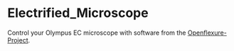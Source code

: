 # Electrified_Microscope
Control your Olympus EC microscope with software from the [Openflexure-Project](https://openflexure.org/).


